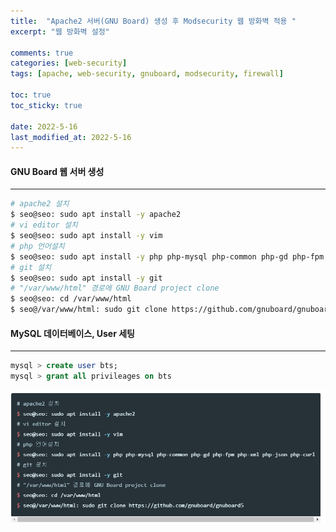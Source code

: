 ```yaml
---
title:  "Apache2 서버(GNU Board) 생성 후 Modsecurity 웹 방화벽 적용 "
excerpt: "웹 방화벽 설정"

comments: true
categories: [web-security]
tags: [apache, web-security, gnuboard, modsecurity, firewall]

toc: true
toc_sticky: true
 
date: 2022-5-16
last_modified_at: 2022-5-16
---
```

#### GNU Board 웹 서버 생성 
* * *
```bash
# apache2 설치
$ seo@seo: sudo apt install -y apache2
# vi editor 설치
$ seo@seo: sudo apt install -y vim
# php 언어설치
$ seo@seo: sudo apt install -y php php-mysql php-common php-gd php-fpm php-xml php-json php-curl
# git 설치
$ seo@seo: sudo apt install -y git
# "/var/www/html" 경로에 GNU Board project clone 
$ seo@seo: cd /var/www/html
$ seo@/var/www/html: sudo git clone https://github.com/gnuboard/gnuboard5
```
#### MySQL 데이터베이스, User 세팅
* * *
```sql
mysql > create user bts;
mysql > grant all privileages on bts
```

![picture 3](/assets/images/20220516-102930.png)  

